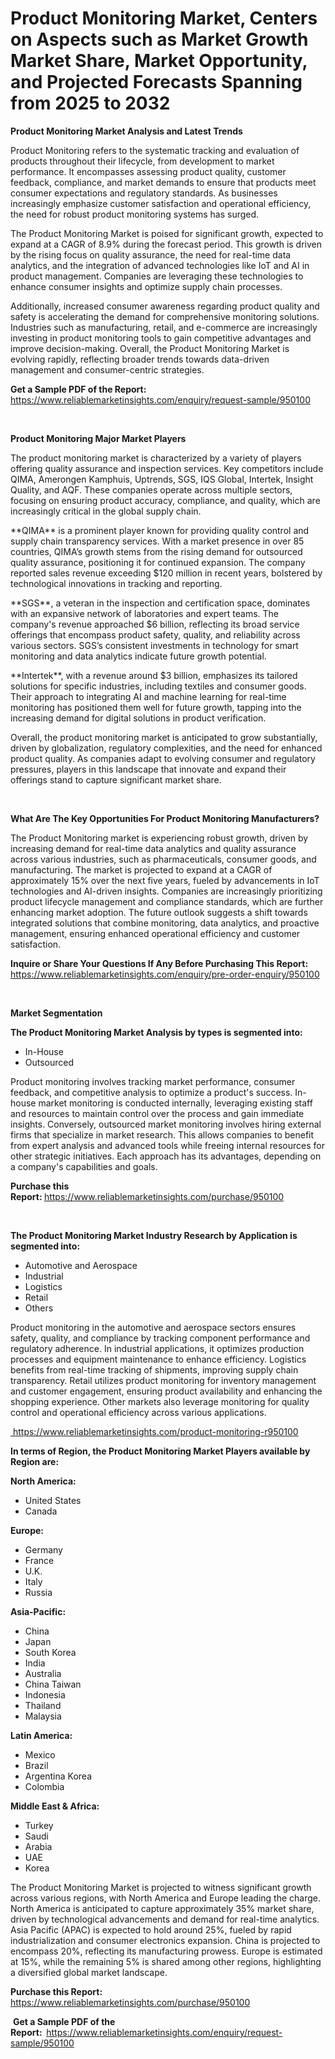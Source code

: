 <p><h1>Product Monitoring Market, Centers on Aspects such as Market Growth Market Share, Market Opportunity, and Projected Forecasts Spanning from 2025 to 2032</h1></p><p><strong>Product Monitoring Market Analysis and Latest Trends</strong></p>
<p><p>Product Monitoring refers to the systematic tracking and evaluation of products throughout their lifecycle, from development to market performance. It encompasses assessing product quality, customer feedback, compliance, and market demands to ensure that products meet consumer expectations and regulatory standards. As businesses increasingly emphasize customer satisfaction and operational efficiency, the need for robust product monitoring systems has surged.</p><p>The Product Monitoring Market is poised for significant growth, expected to expand at a CAGR of 8.9% during the forecast period. This growth is driven by the rising focus on quality assurance, the need for real-time data analytics, and the integration of advanced technologies like IoT and AI in product management. Companies are leveraging these technologies to enhance consumer insights and optimize supply chain processes. </p><p>Additionally, increased consumer awareness regarding product quality and safety is accelerating the demand for comprehensive monitoring solutions. Industries such as manufacturing, retail, and e-commerce are increasingly investing in product monitoring tools to gain competitive advantages and improve decision-making. Overall, the Product Monitoring Market is evolving rapidly, reflecting broader trends towards data-driven management and consumer-centric strategies.</p></p>
<p><strong>Get a Sample PDF of the Report:&nbsp;</strong> <a href="https://www.reliablemarketinsights.com/enquiry/request-sample/950100?utm_campaign=3567&utm_medium=2&utm_source=Github&utm_content=ia&utm_term=18042025&utm_id=product-monitoring">https://www.reliablemarketinsights.com/enquiry/request-sample/950100</a></p>
<p>&nbsp;</p>
<p><strong>Product Monitoring Major Market Players</strong></p>
<p><p>The product monitoring market is characterized by a variety of players offering quality assurance and inspection services. Key competitors include QIMA, Amerongen Kamphuis, Uptrends, SGS, IQS Global, Intertek, Insight Quality, and AQF. These companies operate across multiple sectors, focusing on ensuring product accuracy, compliance, and quality, which are increasingly critical in the global supply chain.</p><p>**QIMA** is a prominent player known for providing quality control and supply chain transparency services. With a market presence in over 85 countries, QIMA’s growth stems from the rising demand for outsourced quality assurance, positioning it for continued expansion. The company reported sales revenue exceeding $120 million in recent years, bolstered by technological innovations in tracking and reporting.</p><p>**SGS**, a veteran in the inspection and certification space, dominates with an expansive network of laboratories and expert teams. The company's revenue approached $6 billion, reflecting its broad service offerings that encompass product safety, quality, and reliability across various sectors. SGS’s consistent investments in technology for smart monitoring and data analytics indicate future growth potential.</p><p>**Intertek**, with a revenue around $3 billion, emphasizes its tailored solutions for specific industries, including textiles and consumer goods. Their approach to integrating AI and machine learning for real-time monitoring has positioned them well for future growth, tapping into the increasing demand for digital solutions in product verification.</p><p>Overall, the product monitoring market is anticipated to grow substantially, driven by globalization, regulatory complexities, and the need for enhanced product quality. As companies adapt to evolving consumer and regulatory pressures, players in this landscape that innovate and expand their offerings stand to capture significant market share.</p></p>
<p>&nbsp;</p>
<p><strong>What Are The Key Opportunities For Product Monitoring Manufacturers?</strong></p>
<p><p>The Product Monitoring market is experiencing robust growth, driven by increasing demand for real-time data analytics and quality assurance across various industries, such as pharmaceuticals, consumer goods, and manufacturing. The market is projected to expand at a CAGR of approximately 15% over the next five years, fueled by advancements in IoT technologies and AI-driven insights. Companies are increasingly prioritizing product lifecycle management and compliance standards, which are further enhancing market adoption. The future outlook suggests a shift towards integrated solutions that combine monitoring, data analytics, and proactive management, ensuring enhanced operational efficiency and customer satisfaction.</p></p>
<p><strong>Inquire or Share Your Questions If Any Before Purchasing This Report:</strong> <a href="https://www.reliablemarketinsights.com/enquiry/pre-order-enquiry/950100?utm_campaign=3567&utm_medium=2&utm_source=Github&utm_content=ia&utm_term=18042025&utm_id=product-monitoring">https://www.reliablemarketinsights.com/enquiry/pre-order-enquiry/950100</a></p>
<p>&nbsp;</p>
<p><strong>Market Segmentation</strong></p>
<p><strong>The Product Monitoring Market Analysis by types is segmented into:</strong></p>
<p><ul><li>In-House</li><li>Outsourced</li></ul></p>
<p><p>Product monitoring involves tracking market performance, consumer feedback, and competitive analysis to optimize a product's success. In-house market monitoring is conducted internally, leveraging existing staff and resources to maintain control over the process and gain immediate insights. Conversely, outsourced market monitoring involves hiring external firms that specialize in market research. This allows companies to benefit from expert analysis and advanced tools while freeing internal resources for other strategic initiatives. Each approach has its advantages, depending on a company's capabilities and goals.</p></p>
<p><strong>Purchase this Report:&nbsp;</strong><a href="https://www.reliablemarketinsights.com/purchase/950100?utm_campaign=3567&utm_medium=2&utm_source=Github&utm_content=ia&utm_term=18042025&utm_id=product-monitoring">https://www.reliablemarketinsights.com/purchase/950100</a></p>
<p>&nbsp;</p>
<p><strong>The Product Monitoring Market Industry Research by Application is segmented into:</strong></p>
<p><ul><li>Automotive and Aerospace</li><li>Industrial</li><li>Logistics</li><li>Retail</li><li>Others</li></ul></p>
<p><p>Product monitoring in the automotive and aerospace sectors ensures safety, quality, and compliance by tracking component performance and regulatory adherence. In industrial applications, it optimizes production processes and equipment maintenance to enhance efficiency. Logistics benefits from real-time tracking of shipments, improving supply chain transparency. Retail utilizes product monitoring for inventory management and customer engagement, ensuring product availability and enhancing the shopping experience. Other markets also leverage monitoring for quality control and operational efficiency across various applications.</p></p>
<p><a href="https://www.reliablemarketinsights.com/product-monitoring-r950100?utm_campaign=3567&utm_medium=2&utm_source=Github&utm_content=ia&utm_term=18042025&utm_id=product-monitoring">&nbsp;https://www.reliablemarketinsights.com/product-monitoring-r950100</a></p>
<p><strong>In terms of Region, the Product Monitoring Market Players available by Region are:</strong></p>
<p>
    <p> <strong> North America: </strong>
        <ul>
            <li>United States</li>
            <li>Canada</li>
        </ul>
        </p> 
    <p> <strong> Europe: </strong>
        <ul>
            <li>Germany</li>
            <li>France</li>
            <li>U.K.</li>
            <li>Italy</li>
            <li>Russia</li>
        </ul>
        </p> 
    <p> <strong> Asia-Pacific: </strong>
        <ul>
            <li>China</li>
            <li>Japan</li>
            <li>South Korea</li>
            <li>India</li>
            <li>Australia</li>
            <li>China Taiwan</li>
            <li>Indonesia</li>
            <li>Thailand</li>
            <li>Malaysia</li>
        </ul>
        </p> 
    <p> <strong> Latin America: </strong>
        <ul>
            <li>Mexico</li>
            <li>Brazil</li>
            <li>Argentina Korea</li>
            <li>Colombia</li>
        </ul>
        </p> 
    <p> <strong> Middle East & Africa: </strong>
        <ul>
            <li>Turkey</li>
            <li>Saudi</li>
            <li>Arabia</li>
            <li>UAE</li>
            <li>Korea</li>
        </ul>
    </p>
    </p>
<p><p>The Product Monitoring Market is projected to witness significant growth across various regions, with North America and Europe leading the charge. North America is anticipated to capture approximately 35% market share, driven by technological advancements and demand for real-time analytics. Asia Pacific (APAC) is expected to hold around 25%, fueled by rapid industrialization and consumer electronics expansion. China is projected to encompass 20%, reflecting its manufacturing prowess. Europe is estimated at 15%, while the remaining 5% is shared among other regions, highlighting a diversified global market landscape.</p></p>
<p><strong>Purchase this Report: </strong><a href="https://www.reliablemarketinsights.com/purchase/950100?utm_campaign=3567&utm_medium=2&utm_source=Github&utm_content=ia&utm_term=18042025&utm_id=product-monitoring">https://www.reliablemarketinsights.com/purchase/950100</a></p>
<p>&nbsp;<strong>Get a Sample PDF of the Report:&nbsp;&nbsp;</strong><a href="https://www.reliablemarketinsights.com/enquiry/request-sample/950100?utm_campaign=3567&utm_medium=2&utm_source=Github&utm_content=ia&utm_term=18042025&utm_id=product-monitoring">https://www.reliablemarketinsights.com/enquiry/request-sample/950100</a></p>
<p><strong></strong></p>
<p><p></p><p></p><p></p></p>